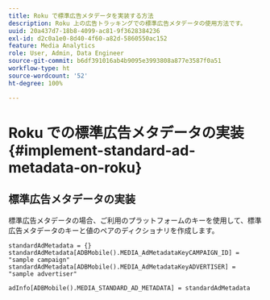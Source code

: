 ```yaml
---
title: Roku で標準広告メタデータを実装する方法
description: Roku 上の広告トラッキングでの標準広告メタデータの使用方法です。
uuid: 20a437d7-18b8-4099-ac81-9f3628384236
exl-id: d2c0a1e0-8d40-4f60-a82d-5860550ac152
feature: Media Analytics
role: User, Admin, Data Engineer
source-git-commit: b6df391016ab4b9095e3993808a877e3587f0a51
workflow-type: ht
source-wordcount: '52'
ht-degree: 100%

---
```


# Roku での標準広告メタデータの実装 {#implement-standard-ad-metadata-on-roku}

## 標準広告メタデータの実装

標準広告メタデータの場合、ご利用のプラットフォームのキーを使用して、標準広告メタデータのキーと値のペアのディクショナリを作成します。

```
standardAdMetadata = {} 
standardAdMetadata[ADBMobile().MEDIA_AdMetadataKeyCAMPAIGN_ID] = "sample campaign" 
standardAdMetadata[ADBMobile().MEDIA_AdMetadataKeyADVERTISER] = "sample advertiser" 

adInfo[ADBMobile().MEDIA_STANDARD_AD_METADATA] = standardAdMetadata 
```
